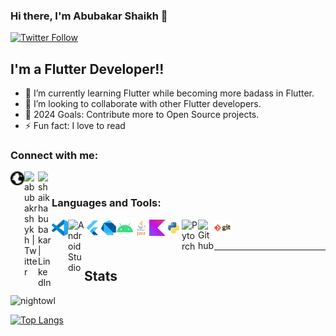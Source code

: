 ### Hi there, I'm Abubakar Shaikh 👋 


[![Twitter Follow](https://img.shields.io/twitter/follow/abubakrshykh?color=1DA1F2&logo=twitter&style=for-the-badge)](https://twitter.com/intent/follow?original_referer=https%3A%2F%2Fgithub.com%2Fabubakarshaikh&screen_name=abubakrshykh)

## I'm a Flutter Developer!!

- 🌱 I’m currently learning Flutter while becoming more badass in Flutter. 
- 👯 I’m looking to collaborate with other Flutter developers.
- 🥅 2024 Goals: Contribute more to Open Source projects.
- ⚡ Fun fact: I love to read

### Connect with me:

[<img align="left" alt="jahswill-dev.web.app" width="22px" src="https://raw.githubusercontent.com/iconic/open-iconic/master/svg/globe.svg" />][website]
[<img align="left" alt="abubakrshykh | Twitter" width="22px" src="https://cdn.jsdelivr.net/npm/simple-icons@v3/icons/twitter.svg" />][twitter]
[<img align="left" alt="shaikhabubakar | LinkedIn" width="22px" src="https://cdn.jsdelivr.net/npm/simple-icons@v3/icons/linkedin.svg" />][linkedin]

<br />

### Languages and Tools:

<img align="left" alt="Visual Studio Code" width="26px" src="https://raw.githubusercontent.com/github/explore/80688e429a7d4ef2fca1e82350fe8e3517d3494d/topics/visual-studio-code/visual-studio-code.png" />
<img align="left" alt="Android Studio" width="26px" src="https://e7.pngegg.com/pngimages/466/228/png-clipart-android-studio-integrated-development-environment-logo-android-studio-logo.png" />
<img align="left" alt="Flutter" width="26px" src="https://raw.githubusercontent.com/github/explore/80688e429a7d4ef2fca1e82350fe8e3517d3494d/topics/flutter/flutter.png" />
<img align="left" alt="Dart" width="26px" src="https://raw.githubusercontent.com/github/explore/80688e429a7d4ef2fca1e82350fe8e3517d3494d/topics/dart/dart.png" />
<img align="left" alt="Android" width="26px" src="https://raw.githubusercontent.com/github/explore/80688e429a7d4ef2fca1e82350fe8e3517d3494d/topics/android/android.png" />
<img align="left" alt="Java" width="26px" src="https://raw.githubusercontent.com/github/explore/80688e429a7d4ef2fca1e82350fe8e3517d3494d/topics/java/java.png" />
<img align="left" alt="Kotlin" width="26px" src="https://raw.githubusercontent.com/github/explore/80688e429a7d4ef2fca1e82350fe8e3517d3494d/topics/kotlin/kotlin.png" />
<img align="left" alt="Python" width="26px" src="https://raw.githubusercontent.com/github/explore/80688e429a7d4ef2fca1e82350fe8e3517d3494d/topics/python/python.png" />
<img align="left" alt="Pytorch" width="26px" src="https://s3.us-east-2.amazonaws.com/aiworkbox/technology-images/pytorch_logo_200x200.png" />
<img align="left" alt="Github" width="26px" src="https://upload.wikimedia.org/wikipedia/commons/thumb/9/91/Octicons-mark-github.svg/2048px-Octicons-mark-github.svg.png" />
<img align="left" alt="Git" width="26px" src="https://raw.githubusercontent.com/github/explore/80688e429a7d4ef2fca1e82350fe8e3517d3494d/topics/git/git.png" />

<br />
<br />

---





## Stats

![nightowl][nightowl]

[![Top Langs](https://github-readme-stats.vercel.app/api/top-langs/?username=abubakarshaikh&layout=compact)](https://github.com/abubakarshaikh/github-readme-stats)

[website]: https://jahswill-dev.web.app/
[article]: https://jasper-dev.hashnode.dev/drawing-bezier-curves-and-splines-with-custompaint-flutter
[blog]: http://vsCodeHero.com
[twitter]: https://twitter.com/abubakrshykh
[linkedin]: https://www.linkedin.com/in/shaikhabubakar/
[nightowl]: https://github-readme-stats.vercel.app/api?username=abubakarshaikh&show_icons=true&hide=contribs,prs&cache_seconds=86400&theme=nightowl
